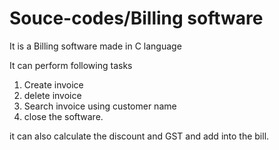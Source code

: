 # Souce-codes/Billing software

It is a Billing software made in C language

It can perform following tasks
1. Create invoice
2. delete invoice
3. Search invoice using customer name
4. close the software.

it can also calculate the discount and GST and add into the bill.
